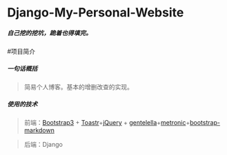 # Django-My-Personal-Website
##### 自己挖的挖坑，跪着也得填完。
#项目简介
##### 一句话概括
> 简易个人博客。基本的增删改查的实现。
##### 使用的技术
> 前端：[Bootstrap3](http://getbootstrap.com/) + [Toastr](http://codeseven.github.io/toastr/)+[jQuery](https://jquery.com/) + [gentelella](https://github.com/puikinsh/gentelella)+[metronic](https://github.com/mikesmayer/metronic)+[bootstrap-markdown](https://github.com/toopay/bootstrap-markdown)

> 后端：Django
